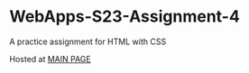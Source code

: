 # WebApps-S23-Assignment-4
A practice assignment for HTML with CSS


<p>Hosted at <a href="https://44-563-web-apps-s23.github.io/44563-webapps-s23-assignment4-Saikiran174/">MAIN PAGE</a><p>

